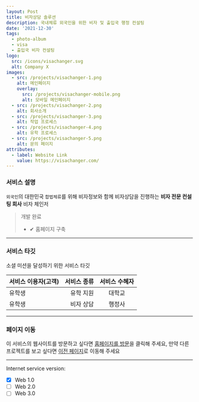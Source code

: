 ```yaml
---
layout: Post
title: 비자상담 솔루션
description: 국내체류 외국인을 위한 비자 및 출입국 행정 컨설팅
date: '2021-12-30'
tags:
  - photo-album
  - visa
  - 출입국 비자 컨설팅
logo:
  src: /icons/visachanger.svg
  alt: Company X
images:
  - src: /projects/visachanger-1.png
    alt: 메인페이지
    overlay:
      src: /projects/visachanger-mobile.png
      alt: 모바일 메인페이지
  - src: /projects/visachanger-2.png
    alt: 회사소개
  - src: /projects/visachanger-3.png
    alt: 작업 프로세스
  - src: /projects/visachanger-4.png
    alt: 유학 프로세스
  - src: /projects/visachanger-5.png
    alt: 문의 페이지
attributes:
  - label: Website Link
    value: https://visachanger.com/
---
```


### 서비스 설명

`외국인`의 대한민국 `합법체류`를 위해 비자정보와 함께 비자상담을 진행하는  **비자 전문 컨설팅 회사** 비자 체인저

> 개발 완료
> - ✔ 홈페이지 구축

---

### 서비스 타깃

소셜 미션을 달성하기 위한 서비스 타깃

|서비스 이용자(고객) |서비스 종류  | 서비스 수혜자|
|:--- | ---: | :---:|
|유학생|유학 지원|대학교|
|유학생|비자 상담|행정사|

---

### 페이지 이동

이 서비스의 웹사이트를 방문하고 싶다면 [홈페이지를 방문](https://visachanger.com/)을 클릭해 주세요, 만약 다른 프로젝트를 보고 싶다면 [이전 페이지](../projects)로 이동해 주세요

---

Internet service version:

- [x] Web 1.0
- [ ] Web 2.0
- [ ] Web 3.0